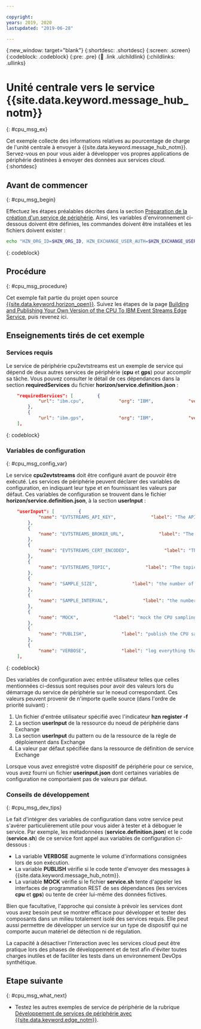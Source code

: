 ```yaml
---

copyright:
years: 2019, 2020
lastupdated: "2019-06-28"

---
```


{:new_window: target="blank"}
{:shortdesc: .shortdesc}
{:screen: .screen}
{:codeblock: .codeblock}
{:pre: .pre}
{:child: .link .ulchildlink}
{:childlinks: .ullinks}

# Unité centrale vers le service {{site.data.keyword.message_hub_notm}}
{: #cpu_msg_ex}

Cet exemple collecte des informations relatives au pourcentage de charge de l'unité centrale à envoyer à {{site.data.keyword.message_hub_notm}}. Servez-vous en pour vous aider à développer vos propres applications de périphérie destinées à envoyer des données aux services cloud.
{:shortdesc}

## Avant de commencer
{: #cpu_msg_begin}

Effectuez les étapes préalables décrites dans la section [Préparation de la création d'un service de périphérie](service_containers.md). Ainsi, les variables d'environnement ci-dessous doivent être définies, les commandes doivent être installées et les fichiers doivent exister :

```bash
echo "HZN_ORG_ID=$HZN_ORG_ID, HZN_EXCHANGE_USER_AUTH=$HZN_EXCHANGE_USER_AUTH, DOCKER_HUB_ID=$DOCKER_HUB_ID" which git jq make ls ~/.hzn/keys/service.private.key ~/.hzn/keys/service.public.pem cat /etc/default/horizon
```
{: codeblock}

## Procédure
{: #cpu_msg_procedure}

Cet exemple fait partie du projet open source [{{site.data.keyword.horizon_open}}](https://github.com/open-horizon/). Suivez les étapes de la page [Building and Publishing Your Own Version of the CPU To IBM Event Streams Edge Service](https://github.com/open-horizon/examples/blob/master/edge/evtstreams/cpu2evtstreams/CreateService.md#-building-and-publishing-your-own-version-of-the-cpu-to-ibm-event-streams-edge-service), puis revenez ici.

## Enseignements tirés de cet exemple

### Services requis

Le service de périphérie cpu2evtstreams est un exemple de service qui dépend de deux autres services de périphérie (**cpu** et **gps**) pour accomplir sa tâche. Vous pouvez consulter le détail de ces dépendances dans la section **requiredServices** du fichier **horizon/service.definition.json** :

```json
    "requiredServices": [         {
            "url": "ibm.cpu",             "org": "IBM",             "versionRange": "[0.0.0,INFINITY)",             "arch": "$ARCH"
        },
        {
            "url": "ibm.gps",             "org": "IBM",             "versionRange": "[0.0.0,INFINITY)",             "arch": "$ARCH"         }
    ],
```
{: codeblock}

### Variables de configuration
{: #cpu_msg_config_var}

Le service **cpu2evtstreams** doit être configuré avant de pouvoir être exécuté. Les services de périphérie peuvent déclarer des variables de configuration, en indiquant leur type et en fournissant les valeurs par défaut. Ces variables de configuration se trouvent dans le fichier **horizon/service.definition.json**, à la section **userInput** :

```json  
    "userInput": [         {
            "name": "EVTSTREAMS_API_KEY",             "label": "The API key to use when sending messages to your instance of IBM Event Streams",             "type": "string",             "defaultValue": ""
        },
        {
            "name": "EVTSTREAMS_BROKER_URL",             "label": "The comma-separated list of URLs to use when sending messages to your instance of IBM Event Streams",             "type": "string",             "defaultValue": ""
        },
        {
            "name": "EVTSTREAMS_CERT_ENCODED",             "label": "The base64-encoded self-signed certificate to use when sending messages to your ICP instance of IBM Event Streams. Not needed for IBM Cloud Event Streams.",             "type": "string",             "defaultValue": "-"
        },
        {
            "name": "EVTSTREAMS_TOPIC",             "label": "The topic to use when sending messages to your instance of IBM Event Streams",             "type": "string",             "defaultValue": "cpu2evtstreams"
        },
        {
            "name": "SAMPLE_SIZE",             "label": "the number of samples to read before calculating the average",             "type": "int",             "defaultValue": "5"
        },
        {
            "name": "SAMPLE_INTERVAL",             "label": "the number of seconds between samples",             "type": "int",             "defaultValue": "2"
        },
        {
            "name": "MOCK",             "label": "mock the CPU sampling",             "type": "boolean",             "defaultValue": "false"
        },
        {
            "name": "PUBLISH",             "label": "publish the CPU samples to IBM Event Streams",             "type": "boolean",             "defaultValue": "true"
        },
        {
            "name": "VERBOSE",             "label": "log everything that happens",             "type": "string",             "defaultValue": "1"         }
    ],
```
{: codeblock}

Des variables de configuration avec entrée utilisateur telles que celles mentionnées ci-dessus sont requises pour avoir des valeurs lors du démarrage du service de périphérie sur le noeud correspondant. Ces valeurs peuvent provenir de n'importe quelle source (dans l'ordre de priorité suivant) :

1. Un fichier d'entrée utilisateur spécifié avec l'indicateur **hzn register -f**
2. La section **userInput** de la ressource du noeud de périphérie dans Exchange
3. La section **userInput** du pattern ou de la ressource de la règle de déploiement dans Exchange
4. La valeur par défaut spécifiée dans la ressource de définition de service Exchange

Lorsque vous avez enregistré votre dispositif de périphérie pour ce service, vous avez fourni un fichier **userinput.json** dont certaines variables de configuration ne comportaient pas de valeurs par défaut.

### Conseils de développement
{: #cpu_msg_dev_tips}

Le fait d'intégrer des variables de configuration dans votre service peut s'avérer particulièrement utile pour vous aider à tester et à déboguer le service. Par exemple, les métadonnées (**service.definition.json**) et le code (**service.sh**) de ce service font appel aux variables de configuration ci-dessous :

* La variable **VERBOSE** augmente le volume d'informations consignées lors de son exécution.
* La variable **PUBLISH** vérifie si le code tente d'envoyer des messages à {{site.data.keyword.message_hub_notm}}.
* La variable **MOCK** vérifie si le fichier **service.sh** tente d'appeler les interfaces de programmation REST de ses dépendances (les services **cpu** et **gps**) ou tente de créer lui-même des données fictives.

Bien que facultative, l'approche qui consiste à prévoir les services dont vous avez besoin peut se montrer efficace pour développer et tester des composants dans un milieu totalement isolé des services requis. Elle peut aussi permettre de développer un service sur un type de dispositif qui ne comporte aucun matériel de détection ni de régulation.

La capacité à désactiver l'interaction avec les services cloud peut être pratique lors des phases de développement et de test afin d'éviter toutes charges inutiles et de faciliter les tests dans un environnement DevOps synthétique.

## Etape suivante
{: #cpu_msg_what_next}

* Testez les autres exemples de service de périphérie de la rubrique [Développement de services de périphérie avec {{site.data.keyword.edge_notm}}](../OH/docs/developing/developing.md).
